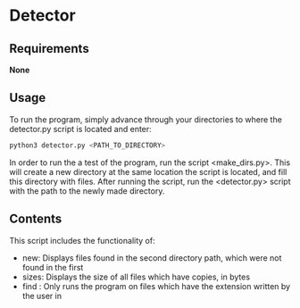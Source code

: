 # Detector

## Requirements
__None__

## Usage
To run the program, simply advance through your directories to where the detector.py script is located and enter:
```bash
python3 detector.py <PATH_TO_DIRECTORY>
```
In order to run the a test of the program, run the script <make_dirs.py>. This will create a new directory at the same location the script is located, and fill this directory with files.
After running the script, run the <detector.py> script with the path to the newly made directory.

## Contents
This script includes the functionality of:
* new: Displays files found in the second directory path, which were not found in the first 
* sizes: Displays the size of all files which have copies, in bytes
* find <EXTENSION>: Only runs the program on files which have the extension written by the user in <EXTENSION>
  
